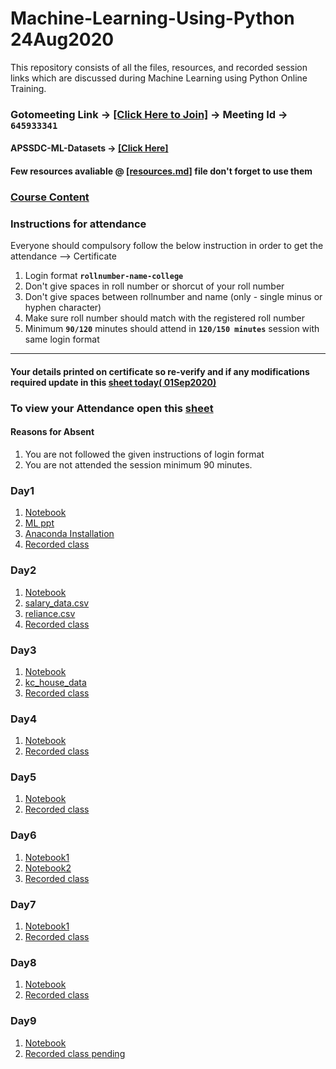 # Machine-Learning-Using-Python 24Aug2020

This repository consists of all the files, resources, and recorded session links which are discussed during Machine Learning using Python Online Training.


### Gotomeeting Link → [[Click Here to Join]](https://global.gotomeeting.com/join/645933341) → Meeting Id → `645933341`


#### APSSDC-ML-Datasets → [[Click Here]](https://github.com/AP-State-Skill-Development-Corporation/Datasets)

#### Few resources avaliable @ [[resources.md]](resources.md) file don't forget to use them

### [Course Content](https://github.com/AP-State-Skill-Development-Corporation/Machine-Learning-Using-Python-24Aug2020-EB-3-2/blob/master/syllabus.md)

### Instructions for attendance

Everyone should compulsory follow the below instruction in order to get the attendance --> Certificate

1. Login format **`rollnumber-name-college`**
2. Don't give spaces in roll number or shorcut of your roll number
3. Don't give spaces between rollnumber and name (only - single minus or hyphen character)
4. Make sure roll number should match with the registered roll number
5. Minimum **`90/120`** minutes should attend in **`120/150 minutes`** session with same login format

******************************

#### Your details  printed on certificate so re-verify and if any modifications required update in this [sheet today( 01Sep2020) ](https://docs.google.com/spreadsheets/d/1AzktFo1TbABRDiwVeTgXgKKUNc6q3rhcf4iFDZ5h3pc/edit?usp=sharing)


### To view your Attendance open this [sheet](https://docs.google.com/spreadsheets/d/1P5M4-MYxCcQgPAZjY7gZKUohCINvNmaAOgDo63us6Dc/edit?usp=sharing)


#### Reasons for Absent
1. You are not followed the given instructions of login format
2. You are not attended the session minimum 90 minutes.



### Day1 
1. [Notebook](Day-1/01_24Aug2020.ipynb)
2. [ML ppt](Day-1/Machine_Learning_with_Python.pdf)
3. [Anaconda Installation](Day-1/AnacondaInstallation.pdf)
4. [Recorded class ](https://transcripts.gotomeeting.com/#/s/ca00e17f678293aa5c7958c3100e8680327e2232dcd297e3cd0054243cca338e)


### Day2
1. [Notebook](Day-2/02_25Aug2020.ipynb)
2. [salary_data.csv](https://raw.githubusercontent.com/AP-State-Skill-Development-Corporation/Datasets/master/Regression/Salary_Data.csv)	
2. [reliance.csv](Day-2/reliance.csv)
4. [Recorded class ](https://transcripts.gotomeeting.com/#/s/9413d6345c2d849f4a46d8cc673a1da8e733776bdd57a3642a43a39a90605455)


### Day3
1. [Notebook](Day-3/03_26Aug2020.ipynb)
2. [kc_house_data](https://raw.githubusercontent.com/AP-State-Skill-Development-Corporation/Datasets/master/Regression/kc_house_data.csv)
3. [Recorded class ](https://transcripts.gotomeeting.com/#/s/fb8573eec21443b1396d6c375038cd51bf1f25e4f034dc9b1d33945aa19445ae)


### Day4
1. [Notebook](Day-4/04_27Aug2020.ipynb)
2. [Recorded class ](https://transcripts.gotomeeting.com/#/s/7db7a74a32284bae95ddaad2d374fa6deab0a29ac047a29ed3f0c722cbf8567a)

### Day5
1. [Notebook](Day-5/Day5_28Aug2020.ipynb)
2. [Recorded class](https://transcripts.gotomeeting.com/#/s/5e1c9e2f08d7aaeec63b0b8dbdc6f3e8c30d810be8a0c79d1c4aa581dccbcb2e)

### Day6
1. [Notebook1](Day-6/Day6_29Aug2020.ipynb)
2. [Notebook2](Day-6/day6_29Aug2020_2.ipynb)
2. [Recorded class](https://transcripts.gotomeeting.com/#/s/a280040f71cef0186d13f5bff9d8ef0bb183588c0515095b5291476d6f93f0cf)


### Day7
1. [Notebook1](Day-7/Day7.ipynb)
2. [Recorded class](https://transcripts.gotomeeting.com/#/s/d4418969ec86c306a9275166af612b5888364d68189c786648d407626f189e46)


### Day8
1. [Notebook](Day-8/Day8.ipynb)
2. [Recorded class](https://transcripts.gotomeeting.com/#/s/7dc68427f179d692009b83ec90534cd32864e461f96c1b2857c2fdef9024b7b6)


### Day9
1. [Notebook](Day-9/Day9.ipynb)
2. [Recorded class pending]()
